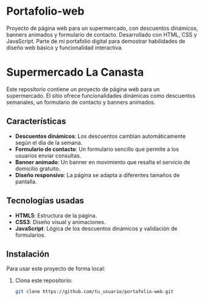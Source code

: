 # Portafolio-web
Proyecto de página web para un supermercado, con descuentos dinámicos, banners animados y formulario de contacto. Desarrollado con HTML, CSS y JavaScript. Parte de mi portafolio digital para demostrar habilidades de diseño web básico y funcionalidad interactiva.

# Supermercado La Canasta

Este repositorio contiene un proyecto de página web para un supermercado. El sitio ofrece funcionalidades dinámicas como descuentos semanales, un formulario de contacto y banners animados.

## Características

- **Descuentos dinámicos**: Los descuentos cambian automáticamente según el día de la semana.
- **Formulario de contacto**: Un formulario sencillo que permite a los usuarios enviar consultas.
- **Banner animado**: Un banner en movimiento que resalta el servicio de domicilio gratuito.
- **Diseño responsivo**: La página se adapta a diferentes tamaños de pantalla.

## Tecnologías usadas

- **HTML5**: Estructura de la página.
- **CSS3**: Diseño visual y animaciones.
- **JavaScript**: Lógica de los descuentos dinámicos y validación de formularios.

## Instalación

Para usar este proyecto de forma local:

1. Clona este repositorio:
   ```bash
   git clone https://github.com/tu_usuario/portafolio-web.git
